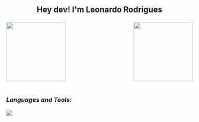 ## <p align="center"> Hey dev! I'm Leonardo Rodrigues 
<div>
  <img  height="160em" src="https://github-readme-stats.vercel.app/api?username=LeoRodrigues1&show_icons=true&theme=synthwave&include_all_commits=true&count_private=true"/>
  <img align="right" height="160em" src="https://github-readme-stats.vercel.app/api/top-langs/?username=LeoRodrigues1&layout=compact&langs_count=16&theme=synthwave"/>
</div>
<br>
<i>
  <h3 align="left">Languages and Tools:</h3>
    <p align="left">
      <img src= "https://skillicons.dev/icons?i=cpp,java,python,mysql&theme=dark"/>
